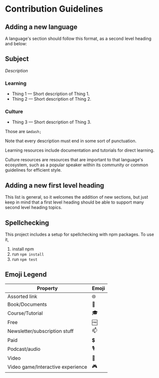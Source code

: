 # Contribution Guidelines

## Adding a new language

A language's section should follow this format, as a second level heading and
below:

## Subject
*Description*
### Learning
* Thing 1 &mdash; Short description of Thing 1.
* Thing 2 &mdash; Short description of Thing 2.
### Culture
* Thing 3 &mdash; Short description of Thing 3.

Those are `&mdash;` 

Note that every description must end in some sort of punctuation. 

Learning resources include documentation and tutorials for direct learning.

Culture resources are resources that are important to that language's ecosystem,
such as a popular speaker within its community or common guidelines for
efficient style.

## Adding a new first level heading

This list is general, so it welcomes the addition of new sections, but just keep
in mind that a first level heading should be able to support many second level
heading topics.

## Spellchecking

This project includes a setup for spellchecking with npm packages. To use it,

1) install npm
2) run `npm install`
3) run `npm test`

## Emoji Legend
| Property      | Emoji
| ------------- | -----
| Assorted link | 🌐
| Book/Documents | 📘
| Course/Tutorial | 🎓
| Free | 🆓
| Newsletter/subscription stuff | 📫
| Paid  | 💲 
| Podcast/audio | 🎙
| Video | 🎥
| Video game/Interactive experience | 🎮
